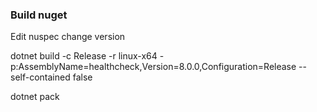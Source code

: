 ### Build nuget

Edit nuspec change version

dotnet build -c Release -r linux-x64 -p:AssemblyName=healthcheck,Version=8.0.0,Configuration=Release --self-contained false

dotnet pack 